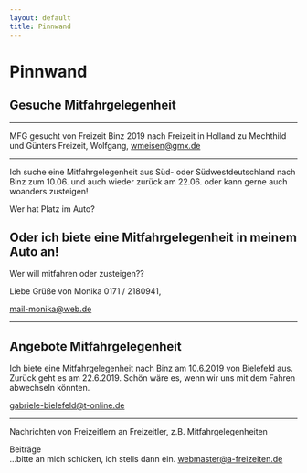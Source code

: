 ```yaml
---
layout: default
title: Pinnwand
---
```

# Pinnwand


## Gesuche Mitfahrgelegenheit
--------------------------------------------------------------------

MFG gesucht von Freizeit Binz 2019 nach Freizeit in Holland zu Mechthild und Günters Freizeit, 
Wolfgang, 
<wmeisen@gmx.de>

--------------------------------------------------------------------

Ich suche eine Mitfahrgelegenheit aus Süd- oder Südwestdeutschland nach
Binz zum 10.06. und auch wieder zurück am 22.06. oder kann gerne auch woanders zusteigen!

Wer hat Platz im Auto?

## Oder ich biete eine Mitfahrgelegenheit in meinem Auto an!

Wer will mitfahren oder zusteigen??

Liebe Grüße von Monika  0171 / 2180941, 

<mail-monika@web.de> 

---------------------------------------------------------------------

## Angebote Mitfahrgelegenheit

Ich biete eine Mitfahrgelegenheit nach Binz am 10.6.2019 von Bielefeld aus.
Zurück geht es am 22.6.2019. Schön wäre es, wenn wir uns mit dem Fahren abwechseln könnten.

<gabriele-bielefeld@t-online.de>

----------------------------------------------------------------------

Nachrichten von Freizeitlern an Freizeitler, z.B.
Mitfahrgelegenheiten

Beiträge<br>
...bitte an mich schicken, ich stells dann ein.
<webmaster@a-freizeiten.de>

